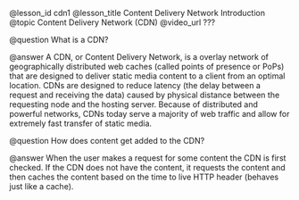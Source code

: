@lesson_id
cdn1
@lesson_title
Content Delivery Network Introduction
@topic
Content Delivery Network (CDN)
@video_url
???

@question
What is a CDN?

@answer
A CDN, or Content Delivery Network, is a overlay network of geographically distributed web caches (called points of presence or PoPs) that are designed to deliver static media content to a client from an optimal location. CDNs are designed to reduce latency (the delay between a request and receiving the data) caused by physical distance between the requesting node and the hosting server. Because of distributed and powerful networks, CDNs today serve a majority of web traffic and allow for extremely fast transfer of static media.


@question
How does content get added to the CDN?

@answer
When the user makes a request for some content the CDN is first checked. If the CDN does not have the content, it requests the content and then caches the content based on the time to live HTTP header (behaves just like a cache).